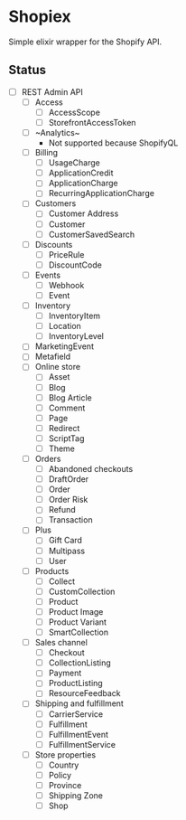 # Shopiex
Simple elixir wrapper for the Shopify API.

## Status

- [ ] REST Admin API
	- [ ] Access
		- [ ] AccessScope
		- [ ] StorefrontAccessToken
	- [ ] ~Analytics~
		- Not supported because ShopifyQL
	- [ ] Billing
		- [ ] UsageCharge
		- [ ] ApplicationCredit
		- [ ] ApplicationCharge
		- [ ] RecurringApplicationCharge
	- [ ] Customers
		- [ ] Customer Address
		- [ ] Customer
		- [ ] CustomerSavedSearch
	- [ ] Discounts
		- [ ] PriceRule
		- [ ] DiscountCode
	- [ ] Events
		- [ ] Webhook
		- [ ] Event
	- [ ] Inventory
		- [ ] InventoryItem
		- [ ] Location
		- [ ] InventoryLevel
	- [ ] MarketingEvent
	- [ ] Metafield
	- [ ] Online store
		- [ ] Asset
		- [ ] Blog
		- [ ] Blog Article
		- [ ] Comment
		- [ ] Page
		- [ ] Redirect
		- [ ] ScriptTag
		- [ ] Theme
	- [ ] Orders
		- [ ] Abandoned checkouts
		- [ ] DraftOrder
		- [ ] Order
		- [ ] Order Risk
		- [ ] Refund
		- [ ] Transaction
	- [ ] Plus
		- [ ] Gift Card
		- [ ] Multipass
		- [ ] User
	- [ ] Products
		- [ ] Collect
		- [ ] CustomCollection
		- [ ] Product
		- [ ] Product Image
		- [ ] Product Variant
		- [ ] SmartCollection
	- [ ] Sales channel
		- [ ] Checkout
		- [ ] CollectionListing
		- [ ] Payment
		- [ ] ProductListing
		- [ ] ResourceFeedback
	- [ ] Shipping and fulfillment
		- [ ] CarrierService
		- [ ] Fulfillment
		- [ ] FulfillmentEvent
		- [ ] FulfillmentService
	- [ ] Store properties
		- [ ] Country
		- [ ] Policy
		- [ ] Province
		- [ ] Shipping Zone
		- [ ] Shop
